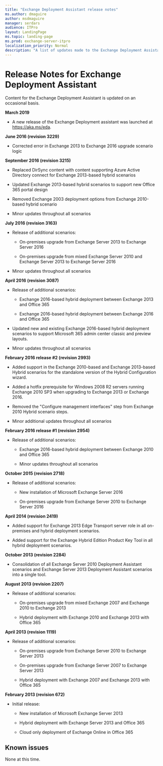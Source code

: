 ```yaml
---
title: "Exchange Deployment Assistant release notes"
ms.author: dmaguire
author: msdmaguire
manager: serdars
audience: ITPro
layout: LandingPage
ms.topic: landing-page
ms.prod: exchange-server-itpro
localization_priority: Normal
description: "A list of updates made to the Exchange Deployment Assistant"
---
```


# Release Notes for Exchange Deployment Assistant

Content for the Exchange Deployment Assistant is updated on an occasional basis.

**March 2019**

- A new release of the Exchange Deployment assistant was launched at https://aka.ms/eda.

**June 2016 (revision 3229)**

- Corrected error in Exchange 2013 to Exchange 2016 upgrade scenario logic

**September 2016 (revision 3215)**

- Replaced DirSync content with content supporting Azure Active Directory connect for Exchange 2013-based hybrid scenarios

- Updated Exchange 2013-based hybrid scenarios to support new Office 365 portal design

- Removed Exchange 2003 deployment options from Exchange 2010-based hybrid scenario

- Minor updates throughout all scenarios

**July 2016 (revision 3163)**

- Release of additional scenarios:

  - On-premises upgrade from Exchange Server 2013 to Exchange Server 2016

  - On-premises upgrade from mixed Exchange Server 2010 and Exchange Server 2013 to Exchange Server 2016

- Minor updates throughout all scenarios

**April 2016 (revision 3087)**

- Release of additional scenarios:

  - Exchange 2016-based hybrid deployment between Exchange 2013 and Office 365

  - Exchange 2016-based hybrid deployment between Exchange 2016 and Office 365

- Updated new and existing Exchange 2016-based hybrid deployment scenarios to support Microsoft 365 admin center classic and preview layouts.

- Minor updates throughout all scenarios

**February 2016 release \#2 (revision 2993)**

- Added support in the Exchange 2010-based and Exchange 2013-based Hybrid scenarios for the standalone version of the Hybrid Configuration wizard.

- Added a hotfix prerequisite for Windows 2008 R2 servers running Exchange 2010 SP3 when upgrading to Exchange 2013 or Exchange 2016.

- Removed the "Configure management interfaces" step from Exchange 2010 Hybrid scenario steps.

- Minor additional updates throughout all scenarios

**February 2016 release \#1 (revision 2954)**

- Release of additional scenarios:

  - Exchange 2016-based hybrid deployment between Exchange 2010 and Office 365

  - Minor updates throughout all scenarios

**October 2015 (revision 2718)**

- Release of additional scenarios:

  - New installation of Microsoft Exchange Server 2016

  - On-premises upgrade from Exchange Server 2010 to Exchange Server 2016

**April 2014 (revision 2419)**

- Added support for Exchange 2013 Edge Transport server role in all on-premises and hybrid deployment scenarios.

- Added support for the Exchange Hybrid Edition Product Key Tool in all hybrid deployment scenarios.

**October 2013 (revision 2284)**

- Consolidation of all Exchange Server 2010 Deployment Assistant scenarios and Exchange Server 2013 Deployment Assistant scenarios into a single tool.

**August 2013 (revision 2207)**

- Release of additional scenarios:

  - On-premises upgrade from mixed Exchange 2007 and Exchange 2010 to Exchange 2013

  - Hybrid deployment with Exchange 2010 and Exchange 2013 with Office 365

**April 2013 (revision 1119)**

- Release of additional scenarios:

  - On-premises upgrade from Exchange Server 2010 to Exchange Server 2013

  - On-premises upgrade from Exchange Server 2007 to Exchange Server 2013

  - Hybrid deployment with Exchange 2007 and Exchange 2013 with Office 365

**February 2013 (revision 672)**

- Initial release:

  - New installation of Microsoft Exchange Server 2013

  - Hybrid deployment with Exchange Server 2013 and Office 365

  - Cloud only deployment of Exchange Online in Office 365

## Known issues

None at this time.
